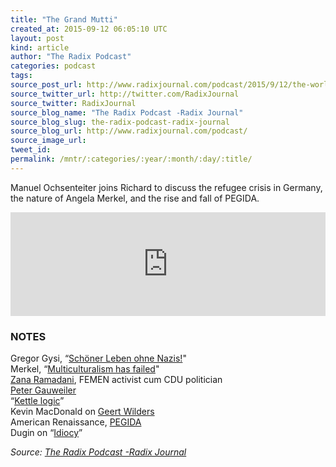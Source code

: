 ```yaml
---
title: "The Grand Mutti"
created_at: 2015-09-12 06:05:10 UTC
layout: post
kind: article
author: "The Radix Podcast"
categories: podcast
tags: 
source_post_url: http://www.radixjournal.com/podcast/2015/9/12/the-worlds-mutti
source_twitter_url: http://twitter.com/RadixJournal
source_twitter: RadixJournal
source_blog_name: "The Radix Podcast -Radix Journal"
source_blog_slug: the-radix-podcast-radix-journal
source_blog_url: http://www.radixjournal.com/podcast/
source_image_url: 
tweet_id:
permalink: /mntr/:categories/:year/:month/:day/:title/
---
```

<p>Manuel Ochsenteiter joins Richard to discuss the refugee crisis in Germany, the nature of Angela Merkel, and the rise and fall of PEGIDA.</p><iframe scrolling="no" src="https://w.soundcloud.com/player/?url=https%3A//api.soundcloud.com/tracks/223490969&amp;color=ff5500&amp;auto_play=false&amp;hide_related=false&amp;show_comments=true&amp;show_user=true&amp;show_reposts=false" width="100%" frameborder="no" height="166"></iframe><h3 id="notes">NOTES</h3><p>Gregor Gysi, “<a href="https://www.youtube.com/watch?v=riQh4Qpvxm4">Schöner Leben ohne Nazis!</a>" <br>
Merkel, “<a href="http://www.bbc.com/news/world-europe-11559451">Multiculturalism has failed</a>" <br>
<a href="http://www.zeit.de/2014/52/zana-ramadani-femen-cdu">Zana Ramadani</a>, FEMEN activist cum CDU politician <br>
<a href="https://en.wikipedia.org/wiki/Peter_Gauweiler">Peter Gauweiler</a> <br>
“<a href="https://en.wikipedia.org/wiki/Peter_Gauweiler">Kettle logic</a>” <br>
Kevin MacDonald on <a href="http://www.radixjournal.com/altright-archive/altright-archive/main/the-magazine/the-wilders-syndrome?rq=geert%20wilders">Geert Wilders</a> <br>
American Renaissance, <a href="http://www.amren.com/features/2015/09/an-autopsy-of-pegida/">PEGIDA</a> <br>
Dugin on “<a href="http://www.radixjournal.com/blog/no341q77h2m1lnlwihijyqjqdrg5x9">Idiocy</a>”  </p><div class="">
    <i>Source: <a href="http://www.radixjournal.com/podcast/">The Radix Podcast -Radix Journal</a></i>
</div>
